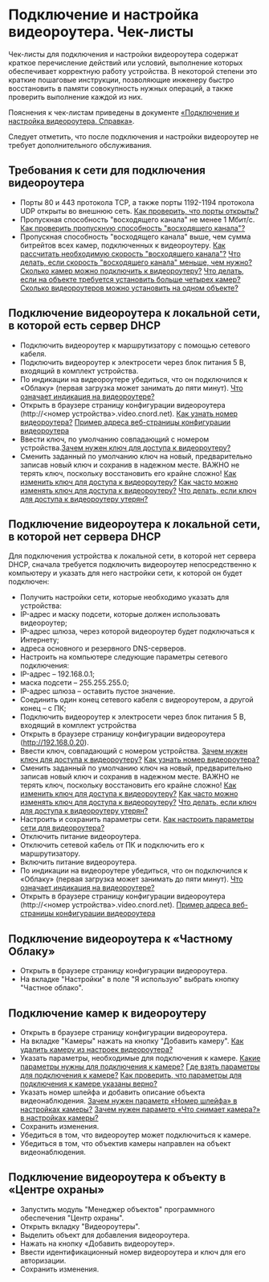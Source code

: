 # Подключение и настройка видеороутера. Чек-листы 

Чек-листы для подключения и настройки видеороутера содержат краткое перечисление действий или условий, выполнение которых обеспечивает корректную работу устройства. В некоторой степени это краткие пошаговые инструкции, позволяющие инженеру быстро восстановить в памяти совокупность нужных операций, а также проверить выполнение каждой из них.

Пояснения к чек-листам приведены в документе [«Подключение и настройка видеороутера. Справка»](/02-engineer-fag-01.html#подключение-и-настройка-видеороутера-cправка).

Следует отметить, что после подключения и настройки видеороутер не требует дополнительного обслуживания.

## Требования к сети для подключения видеороутера

* Порты 80 и 443 протокола TCP, а также порты 1192-1194 протокола UDP открыты во внешнюю сеть. [Как проверить, что порты открыты?](/02-engineer-faq-01.html#как-проверить-что-порты-открыты)
* Пропускная способность "восходящего канала" не менее 1 Мбит/с. [Как проверить пропускную способность "восходящего канала"?](/02-engineer-faq-01.html#как-проверить-пропускную-способность-восходящего-канала) 
* Пропускная способность "восходящего канала" выше, чем сумма битрейтов всех камер, подключенных к видеороутеру. [Как рассчитать необходимую скорость "восходящего канала"?](/02-engineer-faq-01.html#как-рассчитать-необходимую-скорость-восходящего-канала) [Что делать, если скорость "восходящего канала" меньше, чем нужно?](/02-engineer-faq-01.html#что-делать-если-скорость-восходящего-канала-меньше-чем-нужно) [Сколько камер можно подключить к видеороутеру?](/02-engineer-faq-01.html#сколько-камер-можно-подключить-к-видеороутеру) [Что делать, если на объекте требуется установить больше четырех камер?](/02-engineer-faq-01.html#что-делать-если-на-объекте-требуется-установить-больше-четырех-камер) [Сколько видеороутеров можно установить на одном объекте?](/02-engineer-faq-01.html#сколько-видеороутеров-можно-установить-на-одном-объекте)

## Подключение видеороутера к локальной сети, в которой есть сервер DHCP

* Подключить видеороутер к маршрутизатору с помощью сетевого кабеля.
* Подключить видеороутер к электросети через блок питания 5 В, входящий в комплект устройства.
* По индикации на видеороутере убедиться, что он подключился к «Облаку» (первая загрузка может занимать до пяти минут). [Что означает индикация на видеороутере?](/02-engineer-faq-01.html#что-означает-индикация-на-видеороутере)
* Открыть в браузере страницу конфигурации видеороутера (http://<номер устройства>.video.cnord.net). [Как узнать номер видеороутера?](/02-engineer-faq-01.html#как-узнать-номер-видеороутера) [Пример адреса веб-страницы конфигурации видеороутера](/02-engineer-faq-01.html#пример-адреса-веб-страницы-конфигурации-видеороутера)
* Ввести ключ, по умолчанию совпадающий с номером устройства.[Зачем нужен ключ для доступа к видеороутеру?](/02-engineer-faq-01.html#зачем-нужен-ключ-для-доступа-к-видеороутеру)
* Сменить заданный по умолчанию ключ на новый, предварительно записав новый ключ и сохранив в надежном месте. ВАЖНО не терять ключ, поскольку восстановить его крайне сложно! [Как изменить ключ для доступа к видеороутеру?](/02-engineer-faq-01.html#как-изменить-ключ-для-доступа-к-видеороутеру) [Как часто можно изменять ключ для доступа к видеороутеру?](/02-engineer-faq-01.html#как-часто-можно-изменять-ключ-для-доступа-к-видеороутеру) [Что делать, если ключ для доступа к видеороутеру утерян?](/02-engineer-faq-01.html#что-делать-если-ключ-для-доступа-к-видеороутеру-утерян)

## Подключение видеороутера к локальной сети, в которой нет сервера DHCP

Для подключения устройства к локальной сети, в которой нет сервера DHCP, сначала требуется подключить видеороутер непосредственно к компьютеру и указать для него настройки сети, к которой он будет подключен:

* Получить настройки сети, которые необходимо указать для устройства:
 * IP-адрес и маску подсети, которые должен использовать видеороутер;
 * IP-адрес шлюза, через которой видеороутер будет подключаться к Интернету;
 * адреса основного и резервного DNS-серверов.
* Настроить на компьютере следующие параметры сетевого подключения:
 * IP-адрес – 192.168.0.1;
 * маска подсети – 255.255.255.0;
 * IP-адрес шлюза – оставить пустое значение.
* Соединить один конец сетевого кабеля с видеороутером, а другой конец – с ПК;
* Подключить видеороутер к электросети через блок питания 5 В, входящий в комплект устройства
* Открыть в браузере страницу конфигурации видеороутера (http://192.168.0.20).
* Ввести ключ, совпадающий с номером устройства. [Зачем нужен ключ для доступа к видеороутеру?](/02-engineer-faq-01.html#зачем-нужен-ключ-для-доступа-к-видеороутеру) [Как узнать номер видеороутера?](/02-engineer-faq-01.html#как-узнать-номер-видеороутера)
* Сменить заданный по умолчанию ключ на новый, предварительно записав новый ключ и сохранив в надежном месте. ВАЖНО не терять ключ, поскольку восстановить его крайне сложно! [Как изменить ключ для доступа к видеороутеру?](/02-engineer-faq-01.html#как-изменить-ключ-для-доступа-к-видеороутеру) [Как часто можно изменять ключ для доступа к видеороутеру?](/02-engineer-faq-01.html#как-часто-можно-изменять-ключ-для-доступа-к-видеороутеру) [Что делать, если ключ для доступа к видеороутеру утерян?](/02-engineer-faq-01.html#что-делать-если-ключ-для-доступа-к-видеороутеру-утерян)
* Настроить и сохранить параметры сети. [Как настроить параметры сети для видеороутера?](/02-engineer-faq-01.html#как-настроить-параметры-сети-для-видеороутера)
* Отключить питание видеороутера.
* Отключить сетевой кабель от ПК и подключить его к маршрутизатору.
* Включить питание видеороутера.
* По индикации на видеороутере убедиться, что он подключился к «Облаку» (первая загрузка может занимать до пяти минут). [Что означает индикация на видеороутере?](/02-engineer-faq-01.html#что-означает-индикация-на-видеороутере)
* Открыть в браузере страницу конфигурации видеороутера (http://<номер устройства>.video.cnord.net). [Пример адреса веб-страницы конфигурации видеороутера](/02-engineer-faq-01.html#пример-адреса-веб-страницы-конфигурации-видеороутера)

## Подключение видеороутера к «Частному Облаку»

* Открыть в браузере страницу конфигурации видеороутера.
* На вкладке "Настройки" в поле "Я использую" выбрать кнопку "Частное облако". 

## Подключение камер к видеороутеру

* Открыть в браузере страницу конфигурации видеороутера.
* На вкладке "Камеры" нажать на кнопку "Добавить камеру". [Как удалить камеру из настроек видеороутера?](/02-engineer-faq-01.html#как-удалить-камеру-из-настроек-видеороутера)
* Указать параметры, необходимые для подключения к камере. [Какие параметры нужны для подключения к камере?](/02-engineer-faq-01.html#какие-параметры-нужны-для-подключения-к-камере) [Где взять параметры для подключения к камере?](/02-engineer-faq-01.html#где-взять-параметры-для-подключения-к-камере) [Как проверить, что параметры для подключения к камере указаны верно?](/02-engineer-faq-01.html#как-проверить-что-параметры-для-подключения-к-камере-указаны-верно)
* Указать номер шлейфа и добавить описание объекта видеонаблюдения. [Зачем нужен параметр «Номер шлейфа» в настройках камеры?](/02-engineer-faq-01.html#зачем-нужен-параметр-номер-шлейфа-в-настройках-камеры) [Зачем нужен параметр «Что снимает камера?» в настройках камеры?](/02-engineer-faq-01.html#зачем-нужен-параметр-что-снимает-камера-в-настройках-камеры)
* Сохранить изменения.
* Убедиться в том, что видеороутер может подключиться к камере.
* Убедиться в том, что объектив камеры направлен на объект видеонаблюдения.

## Подключение видеороутера к объекту в «Центре охраны»

* Запустить модуль "Менеджер объектов" программного обеспечения "Центр охраны".
* Открыть вкладку "Видеороутеры".
* Выделить объект для добавления видеороутера.
* Нажать на кнопку «Добавить видеороутер».
* Ввести идентификационный номер видеороутера и ключ для его авторизации.
* Сохранить изменения.